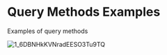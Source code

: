 # Query Methods Examples

Examples of query methods


![1_6DBNHkKVNradEESO3Tu9TQ](https://user-images.githubusercontent.com/107776531/208283368-8bd8e9d6-911a-4cf6-bde3-3a792767d693.png)
